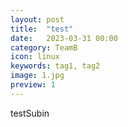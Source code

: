 ```yaml
---
layout: post
title:  "test"
date:   2023-03-31 00:00
category: TeamB
icon: linux
keywords: tag1, tag2
image: 1.jpg
preview: 1
---
```


testSubin